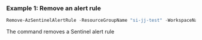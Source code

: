 ### Example 1: Remove an alert rule
```powershell
Remove-AzSentinelAlertRule -ResourceGroupName "si-jj-test" -WorkspaceName "si-test-ws" -RuleId 2b52d061-3ecf-43d9-9193-16aac078f7b5
```

The command removes a Sentinel alert rule
